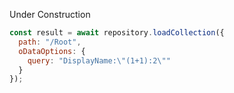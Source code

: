 Under Construction
```javascript
const result = await repository.loadCollection({
  path: "/Root",
  oDataOptions: {
    query: "DisplayName:\"(1+1):2\""
  }
});
```
